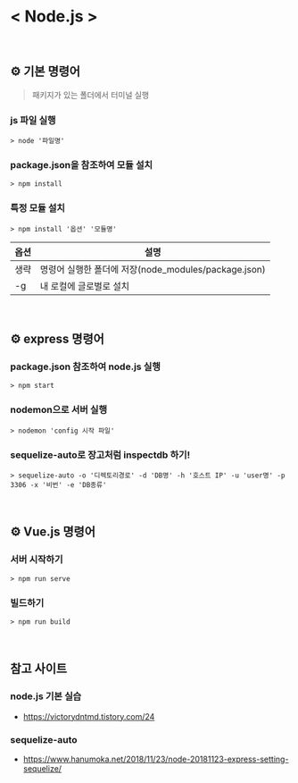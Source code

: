 # < Node.js >

<br>

## ⚙️ 기본 명령어
> 패키지가 있는 폴더에서 터미널 실행

### js 파일 실행
```
> node '파일명'
```

### package.json을 참조하여 모듈 설치
```
> npm install
```

### 특정 모듈 설치
```
> npm install '옵션' '모듈명'
```

|옵션|설명|
|---|---|
|생략|명령어 실행한 폴더에 저장(node_modules/package.json)|
|-g|내 로컬에 글로벌로 설치|

<br>

## ⚙️ express 명령어

### package.json 참조하여 node.js 실행
```
> npm start
```

### nodemon으로 서버 실행
```
> nodemon 'config 시작 파일'
```

### sequelize-auto로 장고처럼 inspectdb 하기!
```
> sequelize-auto -o '디렉토리경로' -d 'DB명' -h '호스트 IP' -u 'user명' -p 3306 -x '비번' -e 'DB종류'
```

<br>

## ⚙️ Vue.js 명령어

### 서버 시작하기
```
> npm run serve
```

### 빌드하기
```
> npm run build
```


<br>

## 참고 사이트

### node.js 기본 실습
- https://victorydntmd.tistory.com/24

### sequelize-auto 
- https://www.hanumoka.net/2018/11/23/node-20181123-express-setting-sequelize/